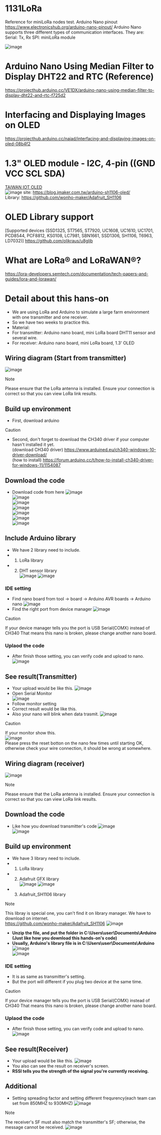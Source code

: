 # 1131LoRa
Reference for miniLoRa nodes test. 
Arduino Nano pinout https://www.electronicshub.org/arduino-nano-pinout/
Arduino Nano supports three different types of communication interfaces. They are:
Serial: Tx, Rx 
SPI: miniLoRa module

![image](https://github.com/iiotntust/1121LoRa/assets/56021651/01b85e11-26be-4319-b38f-6652724ed956)

# Arduino Nano Using Median Filter to Display DHT22 and RTC (Reference)
https://projecthub.arduino.cc/VE1DX/arduino-nano-using-median-filter-to-display-dht22-and-rtc-f725d2
# Interfacing and Displaying Images on OLED
https://projecthub.arduino.cc/najad/interfacing-and-displaying-images-on-oled-08b4f2
# 1.3" OLED module - I2C, 4-pin ((GND VCC SCL SDA)
[TAIWAN IOT OLED](https://www.taiwaniot.com.tw/product/1-3%e5%90%8boled-%e6%b6%b2%e6%99%b6%e5%b1%8f%e9%a1%af%e7%a4%ba%e6%a8%a1%e7%b5%84/)  
![image](https://github.com/iiotntust/1121LoRa/assets/56021651/20eb5174-7382-4eef-a24a-83b294d027b2)
site:
https://blog.jmaker.com.tw/arduino-sh1106-oled/  
Library:
https://github.com/wonho-maker/Adafruit_SH1106  
# OLED Library support 
[Supported devices (SSD1325, ST7565, ST7920, UC1608, UC1610, UC1701, PCD8544, PCF8812, KS0108, LC7981, SBN1661, SSD1306, SH1106, T6963, LD7032)] https://github.com/olikraus/u8glib
# What are LoRa® and LoRaWAN®?
https://lora-developers.semtech.com/documentation/tech-papers-and-guides/lora-and-lorawan/
# Detail about this hans-on
- We are using LoRa and Arduino to simulate a large farm environment with one transmitter and one receiver.
- So we have two weeks to practice this.
- Material:
- For transmitter: Arduino nano board, mini LoRa board DHT11 sensor and several wire.
- For receiver: Arduino nano board, mini LoRa board, 1.3' OLED
## Wiring diagram (Start from transmitter)
![image](picture/transmitter_wiring_diagram.drawio.png)  
> [!NOTE]
> Please ensure that the LoRa antenna is installed.
> Ensure your connection is correct so that you can view LoRa link results.

## Build up environment
- First, download arduino
> [!CAUTION]
> - Second, don't forget to download the CH340 driver if your computer hasn't installed it yet.  
> (download CH340 driver) https://www.arduined.eu/ch340-windows-10-driver-download/  
> (how to install) https://forum.arduino.cc/t/how-to-install-ch340-driver-for-windows-11/1154087  

## Download the code
- Download code from here
![image](picture/download_code.png)  
![image](picture/unzip1.png)  
![image](picture/unzip2.png)  
![image](picture/unzip3.png)  
![image](picture/unzip4.png)  
![image](picture/unzip5.png)  
![image](picture/unzip6.png)  
## Include Arduino library 
- We have 2 library need to include.
- 1. LoRa library
- 2. DHT sensor library  
![image](picture/lora_lib.png)
![image](https://github.com/iiotntust/1131blynk/blob/f00330f0db9a0be6d4a988c76a825adcc963ba87/picture/DHT_library.png)  
### IDE setting
* Find nano board from tool -> board -> Arduino AVR boards -> Arduino nano
![image](picture/nano_board.png)  
* Find the right port from device manager
![image](picture/device.png)  
> [!CAUTION]
> If your device manager tells you the port is USB Serial(COMX) instead of CH340
> That means this nano is broken, please change another nano board.

### Uplaod the code
- After finish those setting, you can verify code and upload to nano.
![image](picture/upload.png)  
## See result(Transmitter)
* Your upload would be like this.
![image](picture/upload_done.png)  
* Open Serial Monitor  
![image](picture/Monitor.png)  
* Follow monitor setting
* Correct result would be like this.
* Also your nano will blink when data trasmit.
![image](picture/Monitor_settting.png)  
> [!CAUTION]
> If your monitor show this.  
> ![image](picture/fail.png)  
> Please press the reset botton on the nano few times until starting OK, otherwise check your wire connection, it should be wrong at somewhere.

## Wiring diagram (receiver)
![image](picture/reciver_wiring_diagram.drawio.png)  
> [!NOTE]
> Please ensure that the LoRa antenna is installed.
> Ensure your connection is correct so that you can view LoRa link results.

## Download the code
- Like how you download transmitter's code
![image](picture/unzip1_1.png)  
![image](picture/unzip1_2.png)  
## Build up environment
- We have 3 library need to include.
- 1. LoRa library
- 2. Adafruit GFX library  
![image](picture/GFX_lib_1.png)
![image](picture/GFX_lib_2.png)  
- 3. Adafruit_SH1106 library
> [!NOTE]
> This libray is special one, you can't find it on library manager.
> We have to download on internet.  
> https://github.com/wonho-maker/Adafruit_SH1106
> ![image](picture/SH1106_download.png)  
> * **Unzip the file, and put the folder in C:\Users\user\Documents\Arduino (Just like how you download this hands-on's code)**
> * **Usually, Arduino's library file is in C:\Users\user\Documents\Arduino**
> ![image](picture/library.png)  
> ![image](picture/library2.png)  

### IDE setting
- It is as same as transmitter's setting.
- But the port will different if you plug two device at the same time.
> [!CAUTION]
> If your device manager tells you the port is USB Serial(COMX) instead of CH340
> That means this nano is broken, please change another nano board.

### Uplaod the code
- After finish those setting, you can verify code and upload to nano.
![image](picture/upload.png)  
## See result(Receiver)
* Your upload would be like this.
![image](picture/result.png)  
* You also can see the result on receiver's screen.
* **RSSI tells you the strength of the signal you're currently receiving.**
## Additional
- Setting spreading factor and setting different frequrency(each team can set from 850MHZ to 930MHZ)
![image](picture/setfactor.png)  
> [!NOTE]
> The receiver's SF must also match the transmitter's SF; otherwise, the message cannot be received.
> ![image](picture/same_SF.png)  
